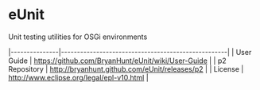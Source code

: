 eUnit
=====

Unit testing utilities for OSGi environments

|---------------|----------------------------------------------------|
| User Guide    | https://github.com/BryanHunt/eUnit/wiki/User-Guide |
| p2 Repository | http://bryanhunt.github.com/eUnit/releases/p2      |
| License       | http://www.eclipse.org/legal/epl-v10.html          |
